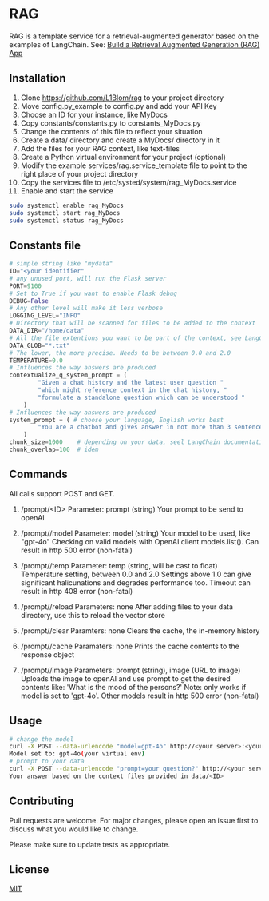 # RAG

RAG is a template service for a retrieval-augmented generator based on the examples of LangChain. See: [Build a Retrieval Augmented Generation (RAG) App](https://python.langchain.com/v0.2/docs/tutorials/rag/)

## Installation

1. Clone https://github.com/L1Blom/rag to your project directory
2. Move config.py_example to config.py and add your API Key
3. Choose an ID for your instance, like MyDocs
4. Copy constants/constants.py to constants_MyDocs.py
5. Change the contents of this file to reflect your situation
6. Create a data/ directory and create a MyDocs/ directory in it
7. Add the files for your RAG context, like text-files
8. Create a Python virtual environment for your project (optional)
9. Modify the example services/rag.service_template file to point to the right place of your project directory
10. Copy the services file to /etc/systed/system/rag_MyDocs.service
11. Enable and start the service

```bash
sudo systemctl enable rag_MyDocs
sudo systemctl start rag_MyDocs
sudo systemctl status rag_MyDocs
```
## Constants file

```python
# simple string like "mydata"
ID="<your identifier" 
# any unused port, will run the Flask server
PORT=9100
# Set to True if you want to enable Flask debug
DEBUG=False
# Any other level will make it less verbose
LOGGING_LEVEL="INFO"
# Directory that will be scanned for files to be added to the context
DATA_DIR="/home/data"
# All the file extentions you want to be part of the context, see LangChain documentation
DATA_GLOB="*.txt" 
# The lower, the more precise. Needs to be between 0.0 and 2.0
TEMPERATURE=0.0 
# Influences the way answers are produced
contextualize_q_system_prompt = (
        "Given a chat history and the latest user question "
        "which might reference context in the chat history, "
        "formulate a standalone question which can be understood "
    )
# Influences the way answers are produced
system_prompt = ( # choose your language, English works best
        "You are a chatbot and gives answer in not more than 3 sentences"
    )
chunk_size=1000    # depending on your data, seel LangChain documentation
chunk_overlap=100  # idem
```

## Commands

All calls support POST and GET.

1. /prompt/\<ID\>
    Parameter: prompt (string)
    Your prompt to be send to openAI

2. /prompt/<ID>/model
    Parameter: model (string)
    Your model to be used, like "gpt-4o"
    Checking on valid models with OpenAI client.models.list(). Can result in http 500 error (non-fatal)

3. /prompt/<ID>/temp
    Parameter: temp (string, will be cast to float)
    Temperature setting, between 0.0 and 2.0
    Settings above 1.0 can give significant halicunations and degrades performance too.
    Timeout can result in http 408 error (non-fatal)

4. /prompt/<ID>/reload
    Parameters: none
    After adding files to your data directory, use this to reload the vector store

5. /prompt/<ID>/clear
    Paramters: none
    Clears the cache, the in-memory history

6. /prompt/<ID>/cache
    Paramaters: none
    Prints the cache contents to the response object

7. /prompt/<ID>/image
    Parameters: prompt (string), image (URL to image)
    Uploads the image to openAI and use prompt to get the desired contents like: 'What is the mood of the persons?'
    Note: only works if model is set to 'gpt-4o'. Other models result in http 500 error (non-fatal)

## Usage

```bash
# change the model
curl -X POST --data-urlencode "model=gpt-4o" http://<your server>:<your port>/prompt/<ID>/model
Model set to: gpt-4o(your virtual env) 
# prompt to your data
curl -X POST --data-urlencode "prompt=your question?" http://<your server>:<your port>/prompt/<ID>
Your answer based on the context files provided in data/<ID>
```

## Contributing

Pull requests are welcome. For major changes, please open an issue first
to discuss what you would like to change.

Please make sure to update tests as appropriate.

## License

[MIT](https://choosealicense.com/licenses/mit/)